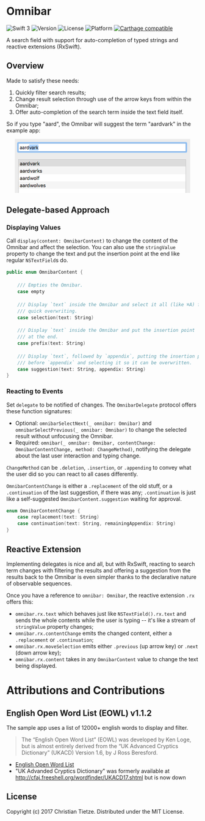 # Omnibar

![Swift 3](https://img.shields.io/badge/Swift-3.0-blue.svg?style=flat)
![Version](https://img.shields.io/github/tag/CleanCocoa/Omnibar.svg?style=flat)
![License](https://img.shields.io/github/license/CleanCocoa/Omnibar.svg?style=flat)
![Platform](https://img.shields.io/badge/platform-macOS-lightgrey.svg?style=flat)
[![Carthage compatible](https://img.shields.io/badge/Carthage-compatible-4BC51D.svg?style=flat)](https://github.com/Carthage/Carthage)

A search field with support for auto-completion of typed strings and reactive extensions (RxSwift).

## Overview 

Made to satisfy these needs:

1. Quickly filter search results;
2. Change result selection through use of the arrow keys from within the Omnibar;
3. Offer auto-completion of the search term inside the text field itself.

So if you type "aard", the Omnibar will suggest the term "aardvark" in the example app:

<div align="center">
    <img src="assets/suggestion.png" />
</div>


## Delegate-based Approach

### Displaying Values

Call `display(content: OmnibarContent)` to change the content of the Omnibar and affect the selection. You can also use the `stringValue` property to change the text and put the insertion point at the end like regular `NSTextField`s do. 

```swift
public enum OmnibarContent {

    /// Empties the Omnibar.
    case empty

    /// Display `text` inside the Omnibar and select it all (like ⌘A) for 
    /// quick overwriting.
    case selection(text: String)

    /// Display `text` inside the Omnibar and put the insertion point
    /// at the end.
    case prefix(text: String)

    /// Display `text`, followed by `appendix`, putting the insertion point
    /// before `appendix` and selecting it so it can be overwritten.
    case suggestion(text: String, appendix: String)
}
```

### Reacting to Events

Set `delegate` to be notified of changes. The `OmnibarDelegate` protocol offers these function signatures:

- Optional: `omnibarSelectNext(_ omnibar: Omnibar)` and `omnibarSelectPrevious(_ omnibar: Omnibar)` to change the selected result without unfocusing the Omnibar. 
- Required: `omnibar(_ omnibar: Omnibar, contentChange: OmnibarContentChange, method: ChangeMethod)`, notifying the delegate about the last user interaction and typing change.

`ChangeMethod` can be `.deletion`, `.insertion`, or `.appending` to convey what the user did so you can react to all cases differently.

`OmnibarContentChange` is either a `.replacement` of the old stuff, or a `.continuation` of the last suggestion, if there was any; `.continuation` is just like a self-suggested `OmnibarContent.suggestion` waiting for approval.

```swift
enum OmnibarContentChange {
    case replacement(text: String)
    case continuation(text: String, remainingAppendix: String)
}
```


## Reactive Extension

Implementing delegates is nice and all, but with RxSwift, reacting to search term changes with filtering the results and offering a suggestion from the results back to the Omnibar is even simpler thanks to the declarative nature of observable sequences.

Once you have a reference to `omnibar: Omnibar`, the reactive extension `.rx` offers this:

- `omnibar.rx.text` which behaves just like `NSTextField().rx.text` and sends the whole contents while the user is typing -- it's like a stream of `stringValue` property changes;
- `omnibar.rx.contentChange` emits the changed content, either a `.replacement` or `.continuation`;
- `omnibar.rx.moveSelection` emits either `.previous` (up arrow key) or `.next` (down arrow key);
- `omnibar.rx.content` takes in any `OmnibarContent` value to change the text being displayed.


# Attributions and Contributions

## English Open Word List (EOWL) v1.1.2

The sample app uses a list of 12000+ english words to display and filter.

> The “English Open Word List” (EOWL) was developed by Ken Loge, but is almost entirely derived from the “UK Advanced Cryptics Dictionary” (UKACD) Version 1.6, by J Ross Beresford.

- [English Open Word List](http://dreamsteep.com/projects/the-english-open-word-list.html)
- "UK Advanded Cryptics Dictionary" was formerly available at <http://cfaj.freeshell.org/wordfinder/UKACD17.shtml> but is now down

## License

Copyright (c) 2017 Christian Tietze. Distributed under the MIT License.
